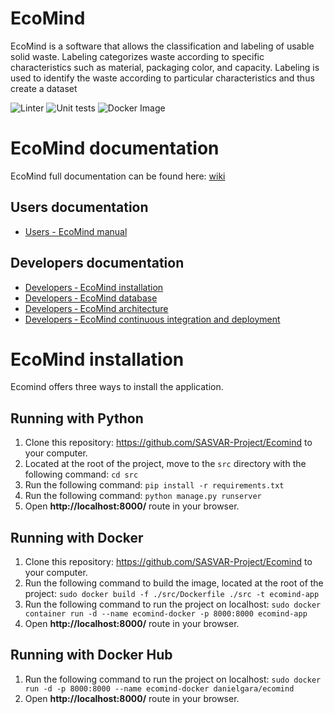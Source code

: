 # EcoMind
EcoMind is a software that allows the classification and labeling of usable solid waste. Labeling categorizes waste according to specific characteristics
such as material, packaging color, and capacity. Labeling is used to identify the waste according to particular characteristics and thus create a dataset

![Linter](https://github.com/SASVAR-Project/Ecomind/actions/workflows/linter.yml/badge.svg)
![Unit tests](https://github.com/SASVAR-Project/Ecomind/actions/workflows/unit_test.yml/badge.svg)
![Docker Image](https://github.com/SASVAR-Project/Ecomind/actions/workflows/docker_image.yml/badge.svg)

# EcoMind documentation
EcoMind full documentation can be found here: [wiki](https://github.com/SASVAR-Project/Ecomind/wiki)

## Users documentation
- [Users - EcoMind manual](https://github.com/SASVAR-Project/Ecomind/wiki/Users-‐-EcoMind-manual)

## Developers documentation
- [Developers ‐ EcoMind installation](https://github.com/SASVAR-Project/Ecomind/wiki/Developers-‐-EcoMind-installation)
- [Developers ‐ EcoMind database](https://github.com/SASVAR-Project/Ecomind/wiki/Developers-‐-EcoMind-database)
- [Developers ‐ EcoMind architecture](https://github.com/SASVAR-Project/Ecomind/wiki/Developers-‐-EcoMind-architecture)
- [Developers ‐ EcoMind continuous integration and deployment](https://github.com/SASVAR-Project/Ecomind/wiki/Developers-‐-EcoMind-continuous-integration-and-deployment)

# EcoMind installation
Ecomind offers three ways to install the application. 

## Running with Python
1. Clone this repository: https://github.com/SASVAR-Project/Ecomind to your computer.
2. Located at the root of the project, move to the `src` directory with the following command: `cd src`
3. Run the following command: `pip install -r requirements.txt`
4. Run the following command: `python manage.py runserver`
5. Open **http://localhost:8000/** route in your browser.

## Running with Docker
1. Clone this repository: https://github.com/SASVAR-Project/Ecomind to your computer.
2. Run the following command to build the image, located at the root of the project: `sudo docker build -f ./src/Dockerfile ./src -t ecomind-app`
3. Run the following command to run the project on localhost: `sudo docker container run -d --name ecomind-docker -p 8000:8000 ecomind-app`
4. Open **http://localhost:8000/** route in your browser.

## Running with Docker Hub
1. Run the following command to run the project on localhost: `sudo docker run -d -p 8000:8000 --name ecomind-docker danielgara/ecomind`
2. Open **http://localhost:8000/** route in your browser.
